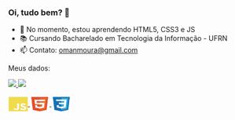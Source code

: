 ### Oi, tudo bem? 👋


- 🌱 No momento, estou aprendendo HTML5, CSS3 e JS
- 📚 Cursando Bacharelado em Tecnologia da Informação - UFRN
- 📫 Contato: omanmoura@gmail.com

Meus dados:
<div>
  <a href="https://github.com/omanmoura">
  <img height="180em" src="https://github-readme-stats.vercel.app/api?username=omanmoura&show_icons=true&theme=dark&include_all_commits=true&count_private=true"/>
  <img height="180em" src="https://github-readme-stats.vercel.app/api/top-langs/?username=omanmoura&layout=compact&langs_count=7&theme=dark"/>
</div>
  
<div style="display: inline_block"><br>
  <img align="center" alt="Rafa-Js" height="30" width="40" src="https://raw.githubusercontent.com/devicons/devicon/master/icons/javascript/javascript-plain.svg">
  <img align="center" alt="Rafa-HTML" height="30" width="40" src="https://raw.githubusercontent.com/devicons/devicon/master/icons/html5/html5-original.svg">
  <img align="center" alt="Rafa-CSS" height="30" width="40" src="https://raw.githubusercontent.com/devicons/devicon/master/icons/css3/css3-original.svg">
</div>
